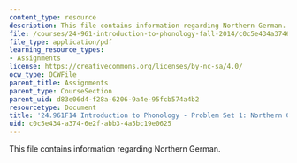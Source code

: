 ```yaml
---
content_type: resource
description: This file contains information regarding Northern German.
file: /courses/24-961-introduction-to-phonology-fall-2014/c0c5e434a3746e2fabb34a5bc19e0625_MIT24_961F14_pset1.pdf
file_type: application/pdf
learning_resource_types:
- Assignments
license: https://creativecommons.org/licenses/by-nc-sa/4.0/
ocw_type: OCWFile
parent_title: Assignments
parent_type: CourseSection
parent_uid: d83e06d4-f28a-6206-9a4e-95fcb574a4b2
resourcetype: Document
title: '24.961F14 Introduction to Phonology - Problem Set 1: Northern German'
uid: c0c5e434-a374-6e2f-abb3-4a5bc19e0625
---
```

This file contains information regarding Northern German.